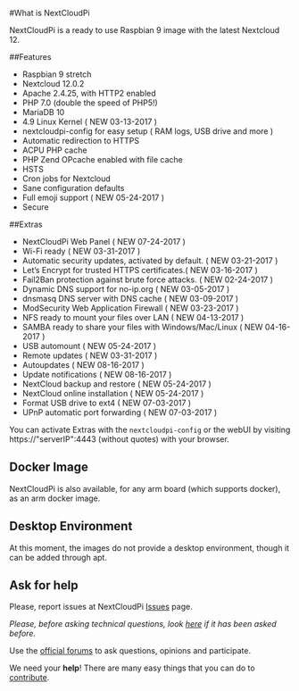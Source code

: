 #What is NextCloudPi

NextCloudPi is a ready to use Raspbian 9 image with the latest Nextcloud 12.

##Features
* Raspbian 9 stretch
* Nextcloud 12.0.2
* Apache 2.4.25, with HTTP2 enabled
* PHP 7.0 (double the speed of PHP5!)
* MariaDB 10
* 4.9 Linux Kernel ( NEW 03-13-2017 )
* nextcloudpi-config for easy setup ( RAM logs, USB drive and more )
* Automatic redirection to HTTPS
* ACPU PHP cache
* PHP Zend OPcache enabled with file cache
* HSTS
* Cron jobs for Nextcloud
* Sane configuration defaults
* Full emoji support ( NEW 05-24-2017 )
* Secure

##Extras
* NextCloudPi Web Panel ( NEW 07-24-2017 )
* Wi-Fi ready ( NEW 03-31-2017 )
* Automatic security updates, activated by default. ( NEW 03-21-2017 )
* Let’s Encrypt for trusted HTTPS certificates.(  NEW 03-16-2017 )
* Fail2Ban protection against brute force attacks. ( NEW 02-24-2017 )
* Dynamic DNS support for no-ip.org ( NEW 03-05-2017 )
* dnsmasq DNS server with DNS cache ( NEW 03-09-2017 )
* ModSecurity Web Application Firewall ( NEW 03-23-2017 )
* NFS ready to mount your files over LAN ( NEW 04-13-2017 )
* SAMBA ready to share your files with Windows/Mac/Linux ( NEW 04-16-2017 )
* USB automount ( NEW 05-24-2017 )
* Remote updates ( NEW 03-31-2017 )
* Autoupdates ( NEW 08-16-2017 )
* Update notifications ( NEW 08-16-2017 )
* NextCloud backup and restore ( NEW 05-24-2017 )
* NextCloud online installation ( NEW 05-24-2017 )
* Format USB drive to ext4 ( NEW 07-03-2017 )
* UPnP automatic port forwarding ( NEW 07-03-2017 )

You can activate Extras with the `nextcloudpi-config` or the webUI by visiting https://"serverIP":4443 (without quotes) with your browser.

## Docker Image
NextCloudPi is also available, for any arm board (which supports docker), as an arm docker image.

## Desktop Environment
At this moment, the images do not provide a desktop environment, though it can be added through apt.

## Ask for help
Please, report issues at NextCloudPi [Issues](https://github.com/nextcloud/nextcloudpi/issues) page.

*Please, before asking technical questions, look [here](https://github.com/nextcloud/nextcloudpi/issues?utf8=%E2%9C%93&q=%20label:question%20) if it has been asked before.*

Use the [official forums](https://help.nextcloud.com/c/support/appliances-docker-snappy-vm) to ask questions, opinions and participate.

We need your **help**! There are many easy things that you can do to [contribute](Contribute.md).